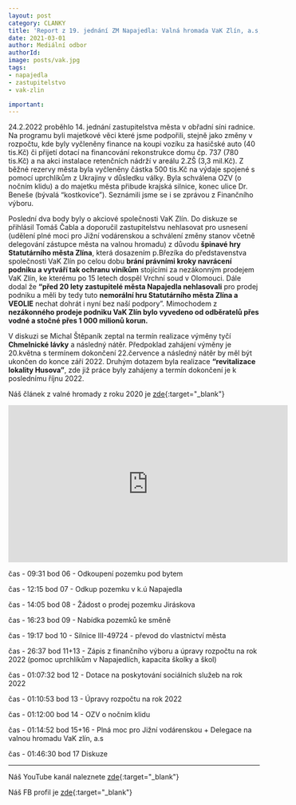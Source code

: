```yaml
---
layout: post
category: CLANKY
title: 'Report z 19. jednání ZM Napajedla: Valná hromada VaK Zlín, a.s, oprava Chmelnické lávky'
date: 2021-03-01
author: Mediální odbor
authorId: 
image: posts/vak.jpg
tags: 
- napajedla 
- zastupitelstvo
- vak-zlin

important:
---
```

24.2.2022 proběhlo 14. jednání zastupitelstva města v obřadní síni radnice. Na programu byli majetkové věci které jsme podpořili, stejně jako změny v rozpočtu, kde byly vyčleněny finance na koupi vozíku za hasičské auto (40 tis.Kč) či přijetí dotací na financování rekonstrukce domu čp. 737 (780 tis.Kč) a na akci instalace retenčních nádrží v areálu 2.ZŠ (3,3 mil.Kč). Z běžné rezervy města byla vyčleněny částka 500 tis.Kč na výdaje spojené s pomocí uprchlíkům z Ukrajiny v důsledku války.
Byla schválena  OZV (o nočním klidu) a do majetku města přibude krajská silnice, konec ulice Dr. Beneše (bývalá “kostkovice”). Seznámili jsme se  i se zprávou z Finančního výboru.  

Poslední dva body byly o akciové společnosti VaK Zlín. Do diskuze se přihlásil Tomáš Čabla a doporučil zastupitelstvu nehlasovat pro usnesení (udělení plné moci pro Jižní vodárenskou a schválení změny stanov včetně delegování zástupce města na valnou hromadu) z důvodu **špinavé hry Statutárního města Zlína**, která dosazením p.Březíka do představenstva společnosti VaK Zlín po celou dobu **brání právními kroky navrácení podniku a vytváří tak ochranu viníkům** stojícími za nezákonným prodejem VaK Zlín, ke kterému po 15 letech dospěl Vrchní soud v Olomouci. Dále dodal že **“před 20 lety zastupitelé města Napajedla nehlasovali** pro prodej podniku a měli by tedy tuto **nemorální hru Statutárního města Zlína a VEOLIE** nechat dohrát i nyní bez naší podpory”. Mimochodem  z **nezákonného prodeje podniku VaK Zlín bylo vyvedeno od odběratelů přes vodné a stočné přes 1 000 milionů korun.**

V diskuzi se Michal Štěpaník zeptal na termín realizace výměny tyčí **Chmelnické lávky** a následný nátěr. Předpoklad zahájení výměny je 20.května s termínem dokončení 22.července a následný nátěr by měl být ukončen do konce září 2022. Druhým dotazem byla realizace **“revitalizace lokality Husova”**, zde již práce byly zahájeny a termín dokončení je k poslednímu říjnu 2022.

Náš článek z valné hromady z roku 2020 je [zde](https://napajedla.pirati.cz/tiskove-zpravy/valna-hromada-vak/){:target="_blank"}


<iframe width="560" height="315" src="https://www.youtube.com/embed/KMx-EZvV6ec" title="YouTube video player" frameborder="0" allow="accelerometer; autoplay; clipboard-write; encrypted-media; gyroscope; picture-in-picture" allowfullscreen></iframe>


čas - 09:31 bod 06 - Odkoupení pozemku pod bytem 

čas - 12:15 bod 07 - Odkup pozemku v k.ú Napajedla

čas - 14:05 bod 08 - Žádost o prodej pozemku Jiráskova

čas - 16:23 bod 09 - Nabídka pozemků ke směně 

čas - 19:17 bod 10 - Silnice III-49724 - převod do vlastnictví města

čas - 26:37 bod 11+13 - Zápis z finančního výboru a úpravy rozpočtu na rok 2022 (pomoc uprchlíkům v Napajedlích, kapacita školky a škol)

čas - 01:07:32 bod 12 - Dotace na poskytování sociálních služeb na rok 2022

čas - 01:10:53 bod 13 - Úpravy rozpočtu na rok 2022

čas - 01:12:00 bod 14 - OZV o nočním klidu

čas - 01:14:52 bod 15+16 - Plná moc pro Jižní vodárenskou + Delegace na valnou hromadu VaK zlín, a.s

čas - 01:46:30 bod 17 Diskuze






---


Náš YouTube kanál naleznete [zde](https://www.youtube.com/channel/UCgoN2Mo3r-xe0iO6N5HRWHA){:target="_blank"}

Náš FB profil je [zde](https://www.facebook.com/piratinapa){:target="_blank"}

